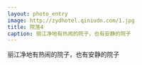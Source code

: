 ```yaml
---
layout: photo_entry
image: http://zydhotel.qiniudn.com/1.jpg
title: 院落4
caption: 丽江净地有热闹的院子，也有安静的院子
---
```

丽江净地有热闹的院子，也有安静的院子